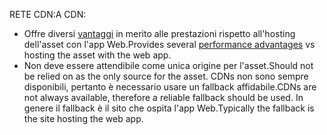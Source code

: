 <span data-ttu-id="0c230-101">RETE CDN:</span><span class="sxs-lookup"><span data-stu-id="0c230-101">A CDN:</span></span>

* <span data-ttu-id="0c230-102">Offre diversi [vantaggi](/office365/enterprise/content-delivery-networks#how-do-cdns-make-services-work-faster) in merito alle prestazioni rispetto all'hosting dell'asset con l'app Web.</span><span class="sxs-lookup"><span data-stu-id="0c230-102">Provides several [performance advantages](/office365/enterprise/content-delivery-networks#how-do-cdns-make-services-work-faster) vs hosting the asset with the web app.</span></span>
* <span data-ttu-id="0c230-103">Non deve essere attendibile come unica origine per l'asset.</span><span class="sxs-lookup"><span data-stu-id="0c230-103">Should not be relied on as the only source for the asset.</span></span> <span data-ttu-id="0c230-104">CDNs non sono sempre disponibili, pertanto è necessario usare un fallback affidabile.</span><span class="sxs-lookup"><span data-stu-id="0c230-104">CDNs are not always available, therefore a reliable fallback should be used.</span></span> <span data-ttu-id="0c230-105">In genere il fallback è il sito che ospita l'app Web.</span><span class="sxs-lookup"><span data-stu-id="0c230-105">Typically the fallback is the site hosting the web app.</span></span>